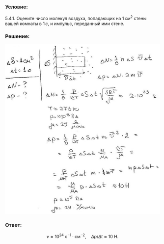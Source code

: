 ###  Условие: 

$5.4.1.$ Оцените число молекул воздуха, попадающих на $1 \,см^2$ стены вашей комнаты в $1 \,с$, и импульс, переданный ими стене. 

###  Решение: 

![|584x640, 67%](../../img/5.4.1/sol.jpg) 

###  Ответ: 

$$
\nu\approx10^{24}\mathrm{~c}^{-1}\cdot\mathrm{cм}^{-2}{,}\quad\Delta p/\Delta t\approx10\mathrm{~H}.
$$
